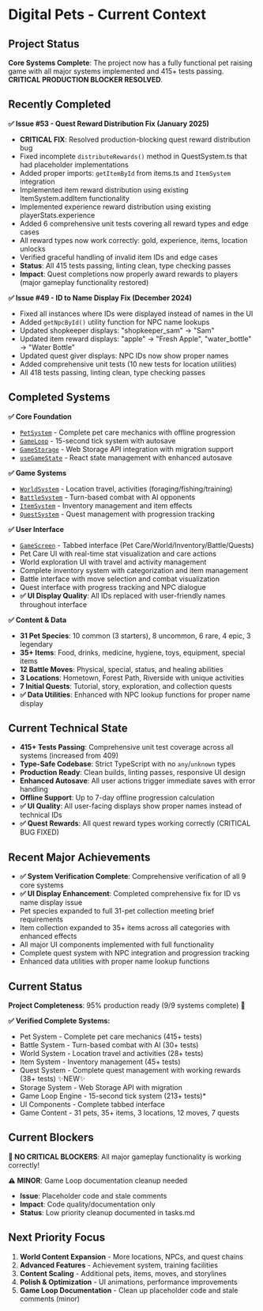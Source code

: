 # Digital Pets - Current Context

## Project Status
**Core Systems Complete**: The project now has a fully functional pet raising game with all major systems implemented and 415+ tests passing. **CRITICAL PRODUCTION BLOCKER RESOLVED**.

## Recently Completed
**✅ Issue #53 - Quest Reward Distribution Fix (January 2025)**
- **CRITICAL FIX**: Resolved production-blocking quest reward distribution bug
- Fixed incomplete `distributeRewards()` method in QuestSystem.ts that had placeholder implementations
- Added proper imports: `getItemById` from items.ts and `ItemSystem` integration
- Implemented item reward distribution using existing ItemSystem.addItem functionality
- Implemented experience reward distribution using existing playerStats.experience
- Added 6 comprehensive unit tests covering all reward types and edge cases
- All reward types now work correctly: gold, experience, items, location unlocks
- Verified graceful handling of invalid item IDs and edge cases
- **Status**: All 415 tests passing, linting clean, type checking passes
- **Impact**: Quest completions now properly award rewards to players (major gameplay functionality restored)

**✅ Issue #49 - ID to Name Display Fix (December 2024)**
- Fixed all instances where IDs were displayed instead of names in the UI
- Added `getNpcById()` utility function for NPC name lookups
- Updated shopkeeper displays: "shopkeeper_sam" → "Sam"
- Updated item reward displays: "apple" → "Fresh Apple", "water_bottle" → "Water Bottle"
- Updated quest giver displays: NPC IDs now show proper names
- Added comprehensive unit tests (10 new tests for location utilities)
- All 418 tests passing, linting clean, type checking passes

## Completed Systems
**✅ Core Foundation**
- [`PetSystem`](src/systems/PetSystem.ts) - Complete pet care mechanics with offline progression
- [`GameLoop`](src/engine/GameLoop.ts) - 15-second tick system with autosave
- [`GameStorage`](src/storage/GameStorage.ts) - Web Storage API integration with migration support
- [`useGameState`](src/hooks/useGameState.ts) - React state management with enhanced autosave

**✅ Game Systems**
- [`WorldSystem`](src/systems/WorldSystem.ts) - Location travel, activities (foraging/fishing/training)
- [`BattleSystem`](src/systems/BattleSystem.ts) - Turn-based combat with AI opponents
- [`ItemSystem`](src/systems/ItemSystem.ts) - Inventory management and item effects
- [`QuestSystem`](src/systems/QuestSystem.ts) - Quest management with progression tracking

**✅ User Interface**
- [`GameScreen`](src/components/GameScreen.tsx) - Tabbed interface (Pet Care/World/Inventory/Battle/Quests)
- Pet Care UI with real-time stat visualization and care actions
- World exploration UI with travel and activity management
- Complete inventory system with categorization and item management
- Battle interface with move selection and combat visualization
- Quest interface with progress tracking and NPC dialogue
- **✅ UI Display Quality**: All IDs replaced with user-friendly names throughout interface

**✅ Content & Data**
- **31 Pet Species**: 10 common (3 starters), 8 uncommon, 6 rare, 4 epic, 3 legendary
- **35+ Items**: Food, drinks, medicine, hygiene, toys, equipment, special items
- **12 Battle Moves**: Physical, special, status, and healing abilities
- **3 Locations**: Hometown, Forest Path, Riverside with unique activities
- **7 Initial Quests**: Tutorial, story, exploration, and collection quests
- **✅ Data Utilities**: Enhanced with NPC lookup functions for proper name display

## Current Technical State
- **415+ Tests Passing**: Comprehensive unit test coverage across all systems (increased from 409)
- **Type-Safe Codebase**: Strict TypeScript with no `any`/`unknown` types
- **Production Ready**: Clean builds, linting passes, responsive UI design
- **Enhanced Autosave**: All user actions trigger immediate saves with error handling
- **Offline Support**: Up to 7-day offline progression calculation
- **✅ UI Quality**: All user-facing displays show proper names instead of technical IDs
- **✅ Quest Rewards**: All quest reward types working correctly (CRITICAL BUG FIXED)

## Recent Major Achievements
- **✅ System Verification Complete**: Comprehensive verification of all 9 core systems
- **✅ UI Display Enhancement**: Completed comprehensive fix for ID vs name display issue
- Pet species expanded to full 31-pet collection meeting brief requirements
- Item collection expanded to 35+ items across all categories with enhanced effects
- All major UI components implemented with full functionality
- Complete quest system with NPC integration and progression tracking
- Enhanced data utilities with proper name lookup functions

## Current Status
**Project Completeness**: 95% production ready (9/9 systems complete) 🎉

**✅ Verified Complete Systems:**
- Pet System - Complete pet care mechanics (415+ tests)
- Battle System - Turn-based combat with AI (30+ tests)
- World System - Location travel and activities (28+ tests)
- Item System - Inventory management (45+ tests)
- Quest System - Complete quest management with working rewards (38+ tests) ✨NEW✨
- Storage System - Web Storage API with migration
- Game Loop Engine - 15-second tick system (213+ tests)*
- UI Components - Complete tabbed interface
- Game Content - 31 pets, 35+ items, 3 locations, 12 moves, 7 quests

## Current Blockers
**🎉 NO CRITICAL BLOCKERS**: All major gameplay functionality is working correctly!

**⚠️ MINOR**: Game Loop documentation cleanup needed
- **Issue**: Placeholder code and stale comments
- **Impact**: Code quality/documentation only
- **Status**: Low priority cleanup documented in tasks.md

## Next Priority Focus
1. **World Content Expansion** - More locations, NPCs, and quest chains
2. **Advanced Features** - Achievement system, training facilities
3. **Content Scaling** - Additional pets, items, moves, and storylines
4. **Polish & Optimization** - UI animations, performance improvements
5. **Game Loop Documentation** - Clean up placeholder code and stale comments (minor)